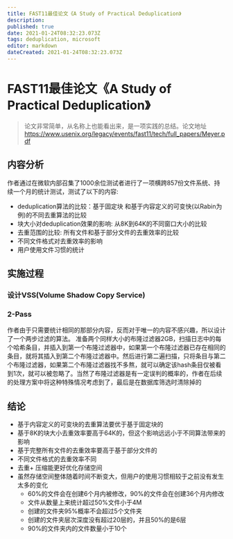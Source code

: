 ```yaml
---
title: FAST11最佳论文《A Study of Practical Deduplication》
description: 
published: true
date: 2021-01-24T08:32:23.073Z
tags: deduplication, microsoft
editor: markdown
dateCreated: 2021-01-24T08:32:23.073Z
---
```


# FAST11最佳论文《A Study of Practical Deduplication》
> 论文非常简单，从名称上也能看出来，是一项实践的总结。论文地址<https://www.usenix.org/legacy/events/fast11/tech/full_papers/Meyer.pdf>

## 内容分析

作者通过在微软内部召集了1000余位测试者进行了一项横跨857份文件系统、持续一个月的统计测试，测试了以下的内容:
- deduplication算法的比较：基于固定块 和基于内容定义的可变快(以Rabin为例)的不同去重算法的比较
- 块大小对deduplication效果的影响: 从8K到64K的不同窗口大小的比较
- 去重范围的比较: 所有文件和基于部分文件的去重效率的比较
- 不同文件格式对去重效率的影响
- 用户使用文件习惯的统计


## 实施过程

### 设计VSS(Volume Shadow Copy Service)

### 2-Pass
作者由于只需要统计相同的那部分内容，反而对于唯一的内容不感兴趣，所以设计了一个两步过滤的算法。
准备两个同样大小的布隆过滤器2GB，扫描日志中的每个哈希条目，并插入到第一个布隆过滤器中，如果第一个布隆过滤器已存在相同的条目，就将其插入到第二个布隆过滤器中。然后进行第二遍扫描，只将条目与第二个布隆过滤器，如果第二个布隆过滤器找不多熬，就可以确定该hash条目仅被看到1次，就可以被忽略了。当然了布隆过滤器是有一定误判的概率的，作者在后续的处理方案中将这种特殊情况考虑到了，最后是在数据库筛选时清除掉的


## 结论
- 基于内容定义的可变块的去重算法要优于基于固定块的
- 基于8K的块大小去重效率要高于64K的，但这个影响远远小于不同算法带来的影响
- 基于完整所有文件的去重效率要高于基于部分文件的
- 不同文件格式的去重效率不同
- 去重+ 压缩能更好优化存储空间
- 虽然存储空间整体随着时间不断变大，但用户的使用习惯相较于之前没有发生太多的变化
	- 60%的文件会在创建6个月内被修改，90%的文件会在创建36个月内修改
  - 文件从数量上来统计超过50%文件小于4M
  - 创建的文件夹95%概率不会超过5个文件夹
  - 创建的文件夹层次深度没有超过20层的，并且50%的是6层
  - 90%的文件夹内的文件数量小于10个